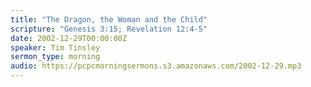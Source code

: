```yaml
---
title: "The Dragon, the Woman and the Child"
scripture: "Genesis 3:15; Revelation 12:4-5"
date: 2002-12-29T00:00:00Z
speaker: Tim Tinsley
sermon_type: morning
audio: https://pcpcmorningsermons.s3.amazonaws.com/2002-12-29.mp3 
---
```



